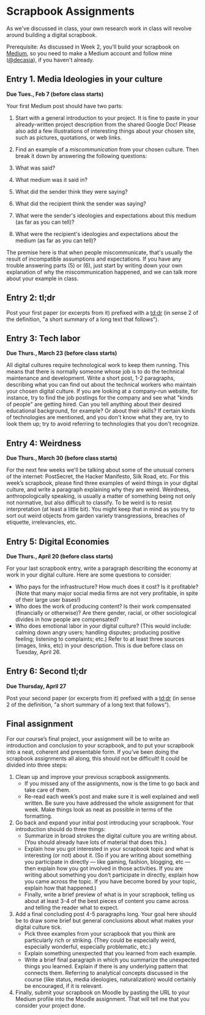 # Scrapbook Assignments

As we've discussed in class, your own research work in class will revolve around building a digital scrapbook.

Prerequisite: As discussed in Week 2, you'll build your scrapbook on [Medium](http://www.medium.com/), so you need to make a Medium account and follow mine ([@decasia](https://medium.com/@decasia)), if you haven't already.

## Entry 1. Media Ideologies in your culture

**Due Tues., Feb 7 (before class starts)**

Your first Medium post should have two parts:

1. Start with a general introduction to your project. It is fine to paste in your already-written project description from the shared Google Doc! Please also add a few illustrations of interesting things about your chosen site, such as pictures, quotations, or web links.

2. Find an example of a *miscommunication* from your chosen culture. Then break it down by answering the following questions:

  1. What was said?
  2. What medium was it said in?
  3. What did the sender think they were saying?
  4. What did the recipient think the sender was saying?
  5. What were the sender's ideologies and expectations about this medium (as far as you can tell)?
  6. What were the recipient's ideologies and expectations about the medium (as far as you can tell)?

The premise here is that when people miscommunicate, that's usually the result of incompatible assumptions and expectations. If you have any trouble answering parts (5) or (6), just start by writing down your own explanation of why the miscommunication happened, and we can talk more about your example in class.

## Entry 2: tl;dr

Post your first paper (or excerpts from it) prefixed with a [td;dr](https://www.lifewire.com/what-is-tldr-2483633) (in sense 2 of the definition, "a short summary of a long text that follows").

## Entry 3: Tech labor

**Due Thurs., March 23 (before class starts)**

All digital cultures require technological work to keep them running. This means that there is normally someone whose job is to do the technical maintenance and development. Write a short post, 1-2 paragraphs, describing what you can find out about the technical workers who maintain your chosen digital culture. If you are looking at a company-run website, for instance, try to find the job postings for the company and see what "kinds of people" are getting hired. Can you tell anything about their desired educational background, for example? Or about their skills? If certain kinds of technologies are mentioned, and you don't know what they are, try to look them up; try to avoid referring to technologies that you don't recognize.

## Entry 4: Weirdness

**Due Thurs., March 30 (before class starts)**

For the next few weeks we'll be talking about some of the unusual corners of the internet: PostSecret, the Hacker Manifesto, Silk Road, etc. For this week’s scrapbook, please find three examples of weird things in your digital culture, and write a paragraph explaining why they are weird. Weirdness, anthropologically speaking, is usually a matter of something being not only not normative, but also difficult to classify. To be weird is to resist interpretation (at least a little bit). You might keep that in mind as you try to sort out weird objects from garden variety transgressions, breaches of etiquette, irrelevancies, etc.

## Entry 5: Digital Economies

**Due Thurs., April 20 (before class starts)**

 For your last scrapbook entry, write a paragraph describing the economy at work in your digital culture. Here are some questions to consider:
- Who pays for the infrastructure? How much does it cost? Is it profitable? (Note that many major social media firms are not very profitable, in spite of their large user bases!)
- Who does the work of producing content? Is their work compensated (financially or otherwise)? Are there gender, racial, or other sociological divides in how people are compensated?
- Who does emotional labor in your digital culture? (This would include: calming down angry users; handling disputes; producing positive feeling; listening to complaints; etc.)
Refer to at least three sources (images, links, etc) in your description. This is due before class on Tuesday, April 26.

## Entry 6: Second tl;dr

**Due Thursday, April 27**

Post your second paper (or excerpts from it) prefixed with a [td;dr](https://www.lifewire.com/what-is-tldr-2483633) (in sense 2 of the definition, "a short summary of a long text that follows").

## Final assignment

For our course’s final project, your assignment will be to write an introduction and conclusion to your scrapbook, and to put your scrapbook into a neat, coherent and presentable form. If you’ve been doing the scrapbook assignments all along, this should not be difficult! It could be divided into three steps:

1.	Clean up and improve your previous scrapbook assignments.
	-	If you missed any of the assignments, now is the time to go back and take care of them.
	-	Re-read each week’s post and make sure it is well explained and well written. Be sure you have addressed the whole assignment for that week. Make things look as neat as possible in terms of the formatting.
2.	Go back and expand your initial post introducing your scrapbook. Your introduction should do three things:
	-	Summarize in broad strokes the digital culture you are writing about. (You should already have lots of material that does this.)
	-	Explain how you got interested in your scrapbook topic and what is interesting (or not) about it. (So if you are writing about something you participate in directly — like gaming, fashion, blogging, etc — then explain how you got involved in those activities. If you are writing about something you don’t participate in directly, explain how you came across the topic. If you have become bored by your topic, explain how that happened.)
	-	Finally, write a brief preview of what is in your scrapbook, telling us about at least 3-4 of the best pieces of content you came across and telling the reader what to expect.
3.	Add a final concluding post 4-5 paragraphs long. Your goal here should be to draw some brief but general conclusions about what makes your digital culture tick.
	-	Pick three examples from your scrapbook that you think are particularly rich or striking. (They could be especially weird, especially wonderful, especially problematic, etc.)
	-	Explain something unexpected that you learned from each example.
	-	Write a brief final paragraph in which you summarize the unexpected things you learned. Explain if there is any underlying pattern that connects them. Referring to analytical concepts discussed in the course (like status, media ideologies, naturalization) would certainly be encouraged, if it is relevant.
4.	Finally, submit your scrapbook on Moodle by pasting the URL to your Medium profile into the Moodle assignment. That will tell me that you consider your project done.
